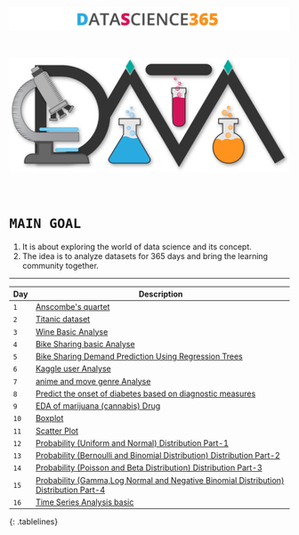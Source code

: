 <p align="center">
  <img src="Logo/Awesom-Data-Science-Text.png " />
</p>
<br>
<p align="center">
  <img width="600px" src="Logo/Awesom-Data-Science-shadow.png " />
</p>
<br>

# `MAIN GOAL`

1. It is about exploring the world of data science and its concept.
2. The idea is to analyze datasets for 365 days and bring the learning community together.

---------------------------------------------------------------------------------------------

<style>
.tablelines table, .tablelines td, .tablelines th {
        border: 1px solid black;
        }
</style>

| Day | Description |
|---|-------------|
|`1`|[Anscombe's quartet](https://github.com/HiteshGorana/DataScience365/blob/master/DataScience365/Day%201/01%20Date%20%5B31-8-2018%5D%20Notebook.ipynb)|
|`2`|[Titanic dataset](https://github.com/HiteshGorana/DataScience365/blob/master/DataScience365/Day%202/Titanic.ipynb)|
|`3`|[Wine Basic Analyse](https://github.com/HiteshGorana/DataScience365/blob/master/DataScience365/Day%203/wine%20quality.ipynb)|
|`4`|[Bike Sharing basic Analyse](https://github.com/HiteshGorana/DataScience365/blob/master/DataScience365/Day%204/hour.ipynb)|
|`5`|[Bike Sharing Demand Prediction Using Regression Trees](https://github.com/HiteshGorana/DataScience365/blob/master/DataScience365/Day%205/Implementing%20random%20forest%20.ipynb)|
|`6`|[Kaggle user Analyse](https://github.com/HiteshGorana/DataScience365/blob/master/DataScience365/Day%206/Kaggle%20user%20info.ipynb)|
|`7`|[anime and move genre Analyse](https://github.com/HiteshGorana/DataScience365/tree/master/DataScience365/Day%207)|
| `8`   | [Predict the onset of diabetes based on diagnostic measures](https://github.com/HiteshGorana/DataScience365/blob/master/DataScience365/Day%208/prediction.ipynb) |
|`9`|[EDA of marijuana (cannabis) Drug](https://github.com/HiteshGorana/DataScience365/blob/master/DataScience365/Day%209/EDA%20Cannabis.ipynb)|
|`10`|[Boxplot](https://github.com/HiteshGorana/DataScience365/blob/master/DataScience365/Day-10/BOXPLOT.ipynb)|
|`11`|[Scatter Plot](https://github.com/HiteshGorana/DataScience365/blob/master/DataScience365/Day-11/Scatter%20Plot.ipynb)|
|`12`|[Probability (Uniform and Normal) Distribution Part-1](https://github.com/HiteshGorana/DataScience365/blob/master/DataScience365/Day-12/Probability%20Distributions.ipynb)|
|`13`|[Probability (Bernoulli and Binomial Distribution) Distribution Part-2](https://github.com/HiteshGorana/DataScience365/blob/master/DataScience365/Day-13/Probability%20Distributions%20part-2.ipynb)|
|`14`|[Probability (Poisson and Beta Distribution) Distribution Part-3](https://github.com/HiteshGorana/DataScience365/blob/master/DataScience365/Day-14/Probability%20Distributions%20part-3.ipynb)|
|`15`|[Probability (Gamma,Log Normal and Negative Binomial Distribution) Distribution Part-4](https://github.com/HiteshGorana/DataScience365/blob/master/DataScience365/Day-15/Probability%20Distributions%20part-4.ipynb)|
|`16`|[Time Series Analysis basic](https://github.com/HiteshGorana/DataScience365/blob/master/DataScience365/Day-16/Time%20Series%20Analysis%20part-1.ipynb)|

{: .tablelines}
